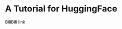 # A Tutorial for HuggingFace

BiliBili [link](https://www.bilibili.com/video/BV1Dh411c7BQ/?spm_id_from=333.337.search-card.all.click&vd_source=0a8068a684645bf59ae78e7f2c9dbcde)
